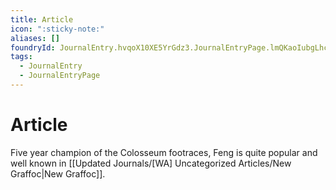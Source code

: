 ```yaml
---
title: Article
icon: ":sticky-note:"
aliases: []
foundryId: JournalEntry.hvqoX10XE5YrGdz3.JournalEntryPage.lmQKaoIubgLhcF0e
tags:
  - JournalEntry
  - JournalEntryPage
---
```


# Article
Five year champion of the Colosseum footraces, Feng is quite popular and well known in [[Updated Journals/[WA] Uncategorized Articles/New Graffoc|New Graffoc]].